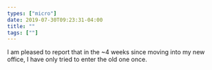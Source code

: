 ```yaml
---
types: ["micro"]
date: 2019-07-30T09:23:31-04:00
title: ""
tags: [""]
---
```

I am pleased to report that in the ~4 weeks since moving into my new office, I have only tried to enter the old one once.
